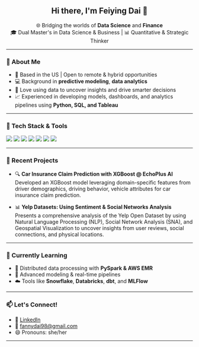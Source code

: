 <h2 align="center">Hi there, I'm Feiying Dai 👋</h2>

<p align="center">
  🌐 Bridging the worlds of <b>Data Science</b> and <b>Finance</b> <br>
  🎓 Dual Master's in Data Science & Business | 📊 Quantitative & Strategic Thinker <br>
</p>

---

### 💼 About Me

- 📍 Based in the US | Open to remote & hybrid opportunities
- 💻 Background in  **predictive modeling**, **data analytics**
- 🧠 Love using data to uncover insights and drive smarter decisions
- 📈 Experienced in developing models, dashboards, and analytics pipelines using **Python, SQL, and Tableau**

---

### 🔧 Tech Stack & Tools

<p align="left">
  <img src="https://img.shields.io/badge/Python-3776AB?style=for-the-badge&logo=python&logoColor=white"/>
  <img src="https://img.shields.io/badge/SQL-336791?style=for-the-badge&logo=postgresql&logoColor=white"/>
  <img src="https://img.shields.io/badge/Tableau-E97627?style=for-the-badge&logo=tableau&logoColor=white"/>
  <img src="https://img.shields.io/badge/Scikit--Learn-F7931E?style=for-the-badge&logo=scikit-learn&logoColor=white"/>
  <img src="https://img.shields.io/badge/PySpark-E25A1C?style=for-the-badge&logo=apache-spark&logoColor=white"/>
  <img src="https://img.shields.io/badge/AWS-232F3E?style=for-the-badge&logo=amazon-aws&logoColor=white"/>
  <img src="https://img.shields.io/badge/GitHub-181717?style=for-the-badge&logo=github&logoColor=white"/>
</p>

---

### 🧪 Recent Projects

- 🔍 **Car Insurance Claim Prediction with XGBoost @ EchoPlus AI**  
  Developed an XGBoost model leveraging domain-specific features from driver demographics, driving behavior, vehicle attributes for car insurance claim prediction.

- 📊 **Yelp Datasets: Using Sentiment & Social Networks Analysis**
   Presents a comprehensive analysis of the Yelp Open Dataset by using Natural Language Processing (NLP), Social Network Analysis (SNA), and Geospatial Visualization to uncover insights from user reviews, social connections, and physical locations.

---

### 🌱 Currently Learning

- 🔄 Distributed data processing with **PySpark & AWS EMR**
- 🧠 Advanced modeling & real-time pipelines
- ☁️ Tools like **Snowflake**, **Databricks**, **dbt**, and **MLFlow**

---

### 📫 Let's Connect!

- 💼 [LinkedIn](https://www.linkedin.com/in/your-profile/)
- 📧 fannydai98@gmail.com  
- 😄 Pronouns: she/her  

---

